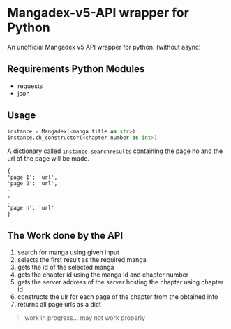 # Mangadex-v5-API wrapper for Python
An unofficial Mangadex v5 API wrapper for python. (without async)

## Requirements Python Modules
 - requests
 - json

## Usage
```python
instance = Mangadex(<manga title as str>)
instance.ch_constructor(<chapter number as int>)
```
A dictionary called `instance.searchresults` containing the page no and the url of the page will be made.
```
{
'page 1': 'url',
'page 2': 'url',
.
.
.
'page n': 'url'
}
```
## The Work done by the API
1. search for manga using given input
1. selects the first result as the required manga
1. gets the id of the selected manga
1. gets the chapter id using the manga id and chapter number
1. gets the server address of the server hosting the chapter using chapter id
1. constructs the ulr for each page of the chapter from the obtained info
1. returns all page urls as a dict

> work in progress...
> may not work properly
